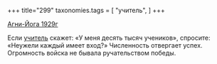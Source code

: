 +++
title="299"
taxonomies.tags = [
 "учитель",
]
+++

[Агни-Йога 1929г](/agni/1929)

Если [учитель](/tags/учитель) скажет: «У меня десять тысяч учеников», спросите: «Неужели каждый имеет вход?» Численность отвергает успех. Огромность войска не бывала ручательством победы.   

